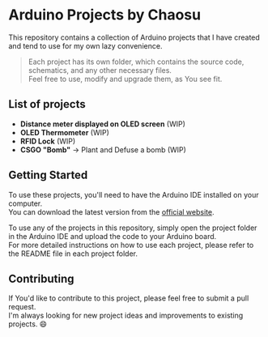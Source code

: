 # Arduino Projects by Chaosu
This repository contains a collection of Arduino projects that I have created and tend to use for my own lazy convenience.
> Each project has its own folder, which contains the source code, schematics, and any other necessary files.<br/>
> Feel free to use, modify and upgrade them, as You see fit.


## List of projects
- **Distance meter displayed on OLED screen** (WIP)
- **OLED Thermometer** (WIP)
- **RFID Lock** (WIP)
- **CSGO "Bomb"** -> Plant and Defuse a bomb (WIP)

## Getting Started
To use these projects, you'll need to have the Arduino IDE installed on your computer. </br>You can download the latest version from the [official website](https://wiki-content.arduino.cc/en/software).

To use any of the projects in this repository, simply open the project folder in the Arduino IDE and upload the code to your Arduino board. </br>For more detailed instructions on how to use each project, please refer to the README file in each project folder.

## Contributing
If You'd like to contribute to this project, please feel free to submit a pull request. </br>I'm always looking for new project ideas and improvements to existing projects. 😄
